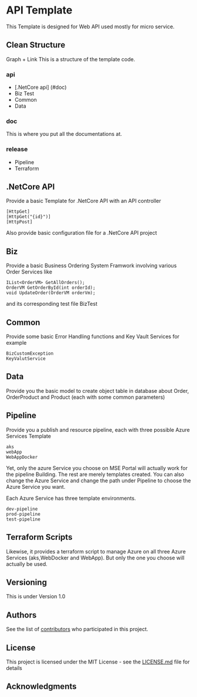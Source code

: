 # API Template

This Template is designed for Web API used mostly for micro service.

## Clean Structure
Graph + Link
This is a structure of the template code.

### api

* [.NetCore api] (#doc)
* Biz Test
* Common
* Data

### doc

This is where you put all the documentations at.

### release

* Pipeline
* Terraform

## .NetCore API

Provide a basic Template for .NetCore API with an API controller

```
[HttpGet]
[HttpGet("{id}")]
[HttpPost]
```
Also provide basic configuration file for a .NetCore API project

## Biz

Provide a basic Business Ordering System Framwork involving various Order Services like

```
IList<OrderVM> GetAllOrders();
OrderVM GetOrderById(int orderId);
void UpdateOrder(OrderVM orderVm);
```
and its corresponding test file BizTest
## Common

Provide some basic Error Handling functions and Key Vault Services for example
```
BizCustomException
KeyValutService
```

## Data

Provide you the basic model to create object table in database about Order, OrderProduct and Product (each with some common parameters)

## Pipeline

Provide you a publish and resource pipeline, each with three possible Azure Services Template
```
aks
webApp
WebAppDocker
```
Yet, only the azure Service you choose on MSE Portal will actually work for the pipeline Building. The rest are merely templates created. You can also change the Azure Service and change the path under Pipeline to choose the Azure Service you want.

Each Azure Service has three template environments.

```
dev-pipeline
prod-pipeline
test-pipeline
```

## Terraform Scripts

Likewise, it provides a terraform script to manage Azure on all three Azure Services (aks,WebDocker and WebApp). But only the one you choose will actually be used.

## Versioning

This is under Version 1.0

## Authors

See the list of [contributors](https://github.com/your/project/contributors) who participated in this project.

## License

This project is licensed under the MIT License - see the [LICENSE.md](LICENSE.md) file for details

## Acknowledgments

